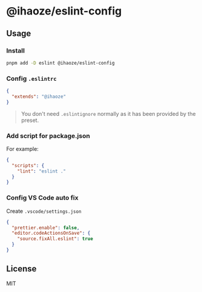 # @ihaoze/eslint-config

## Usage

### Install

```bash
pnpm add -D eslint @ihaoze/eslint-config
```

### Config `.eslintrc`

```json
{
  "extends": "@ihaoze"
}
```

> You don't need `.eslintignore` normally as it has been provided by the preset.

### Add script for package.json

For example:

```json
{
  "scripts": {
    "lint": "eslint ."
  }
}
```

### Config VS Code auto fix

Create `.vscode/settings.json`

```json
{
  "prettier.enable": false,
  "editor.codeActionsOnSave": {
    "source.fixAll.eslint": true
  }
}
```

## License

MIT
